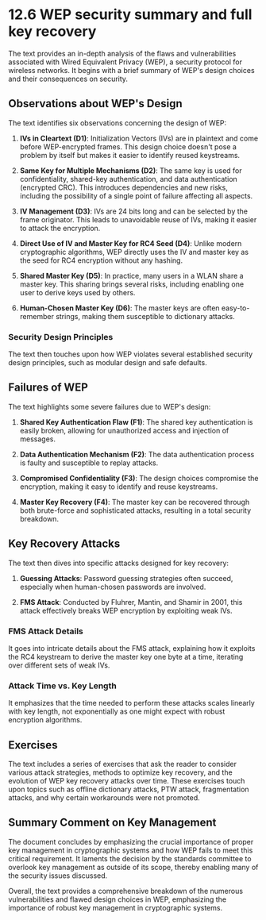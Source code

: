 # 12.6 WEP security summary and full key recovery

The text provides an in-depth analysis of the flaws and vulnerabilities associated with Wired Equivalent Privacy (WEP), a security protocol for wireless networks. It begins with a brief summary of WEP's design choices and their consequences on security.

## Observations about WEP's Design
The text identifies six observations concerning the design of WEP:

1. **IVs in Cleartext (D1)**: Initialization Vectors (IVs) are in plaintext and come before WEP-encrypted frames. This design choice doesn't pose a problem by itself but makes it easier to identify reused keystreams.

2. **Same Key for Multiple Mechanisms (D2)**: The same key is used for confidentiality, shared-key authentication, and data authentication (encrypted CRC). This introduces dependencies and new risks, including the possibility of a single point of failure affecting all aspects.

3. **IV Management (D3)**: IVs are 24 bits long and can be selected by the frame originator. This leads to unavoidable reuse of IVs, making it easier to attack the encryption.

4. **Direct Use of IV and Master Key for RC4 Seed (D4)**: Unlike modern cryptographic algorithms, WEP directly uses the IV and master key as the seed for RC4 encryption without any hashing.

5. **Shared Master Key (D5)**: In practice, many users in a WLAN share a master key. This sharing brings several risks, including enabling one user to derive keys used by others.

6. **Human-Chosen Master Key (D6)**: The master keys are often easy-to-remember strings, making them susceptible to dictionary attacks.

### Security Design Principles
The text then touches upon how WEP violates several established security design principles, such as modular design and safe defaults.

## Failures of WEP
The text highlights some severe failures due to WEP's design:

1. **Shared Key Authentication Flaw (F1)**: The shared key authentication is easily broken, allowing for unauthorized access and injection of messages.

2. **Data Authentication Mechanism (F2)**: The data authentication process is faulty and susceptible to replay attacks.

3. **Compromised Confidentiality (F3)**: The design choices compromise the encryption, making it easy to identify and reuse keystreams.

4. **Master Key Recovery (F4)**: The master key can be recovered through both brute-force and sophisticated attacks, resulting in a total security breakdown.

## Key Recovery Attacks
The text then dives into specific attacks designed for key recovery:

1. **Guessing Attacks**: Password guessing strategies often succeed, especially when human-chosen passwords are involved.

2. **FMS Attack**: Conducted by Fluhrer, Mantin, and Shamir in 2001, this attack effectively breaks WEP encryption by exploiting weak IVs.

### FMS Attack Details
It goes into intricate details about the FMS attack, explaining how it exploits the RC4 keystream to derive the master key one byte at a time, iterating over different sets of weak IVs.

### Attack Time vs. Key Length
It emphasizes that the time needed to perform these attacks scales linearly with key length, not exponentially as one might expect with robust encryption algorithms.

## Exercises
The text includes a series of exercises that ask the reader to consider various attack strategies, methods to optimize key recovery, and the evolution of WEP key recovery attacks over time. These exercises touch upon topics such as offline dictionary attacks, PTW attack, fragmentation attacks, and why certain workarounds were not promoted.

## Summary Comment on Key Management
The document concludes by emphasizing the crucial importance of proper key management in cryptographic systems and how WEP fails to meet this critical requirement. It laments the decision by the standards committee to overlook key management as outside of its scope, thereby enabling many of the security issues discussed.

Overall, the text provides a comprehensive breakdown of the numerous vulnerabilities and flawed design choices in WEP, emphasizing the importance of robust key management in cryptographic systems.
